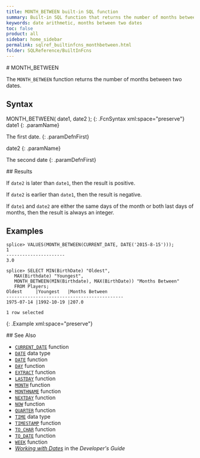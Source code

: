 ```yaml
---
title: MONTH_BETWEEN built-in SQL function
summary: Built-in SQL function that returns the number of months between two dates
keywords: date arithmetic, months between two dates
toc: false
product: all
sidebar: home_sidebar
permalink: sqlref_builtinfcns_monthbetween.html
folder: SQLReference/BuiltInFcns
---
```

<section>
<div class="TopicContent" data-swiftype-index="true" markdown="1">
# MONTH_BETWEEN

The `MONTH_BETWEEN` function returns the number of months between two
dates.

## Syntax

<div class="fcnWrapperWide" markdown="1">
    MONTH_BETWEEN( date1, date2 );
{: .FcnSyntax xml:space="preserve"}

</div>
<div class="paramList" markdown="1">
date1
{: .paramName}

The first date.
{: .paramDefnFirst}

date2
{: .paramName}

The second date
{: .paramDefnFirst}

</div>
## Results

If `date2` is later than `date1`, then the result is positive.

If `date2` is earlier than `date1`, then the result is negative.

If `date1` and `date2` are either the same days of the month or both
last days of months, then the result is always an integer.

## Examples

<div class="preWrapperWide" markdown="1">

    splice> VALUES(MONTH_BETWEEN(CURRENT_DATE, DATE('2015-8-15')));
    1
    ----------------------
    3.0

    splice> SELECT MIN(BirthDate) "Oldest",
       MAX(Birthdate) "Youngest",
       MONTH_BETWEEN(MIN(Birthdate), MAX(BirthDate)) "Months Between"
       FROM Players;
    Oldest     |Youngest   |Months Between
    --------------------------------------------
    1975-07-14 |1992-10-19 |207.0

    1 row selected
{: .Example xml:space="preserve"}

</div>
## See Also

* [`CURRENT_DATE`](sqlref_builtinfcns_currentdate.html) function
* [`DATE`](sqlref_builtinfcns_date.html) data type
* [`DATE`](sqlref_builtinfcns_date.html) function
* [`DAY`](sqlref_builtinfcns_day.html) function
* [`EXTRACT`](sqlref_builtinfcns_extract.html) function
* [`LASTDAY`](sqlref_builtinfcns_day.html) function
* [`MONTH`](sqlref_builtinfcns_month.html) function
* [`MONTHNAME`](sqlref_builtinfcns_monthname.html) function
* [`NEXTDAY`](sqlref_builtinfcns_day.html) function
* [`NOW`](sqlref_builtinfcns_now.html) function
* [`QUARTER`](sqlref_builtinfcns_quarter.html) function
* [`TIME`](sqlref_builtinfcns_time.html) data type
* [`TIMESTAMP`](sqlref_builtinfcns_timestamp.html) function
* [`TO_CHAR`](sqlref_builtinfcns_char.html) function
* [`TO_DATE`](sqlref_builtinfcns_date.html) function
* [`WEEK`](sqlref_builtinfcns_week.html) function
* *[Working with Dates](developers_fundamentals_dates.html)* in the
  *Developer's Guide*

</div>
</section>
